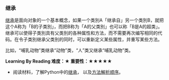 ### 继承

[继承](https://zh.wikipedia.org/zh-hans/继承_(计算机科学))是面向对象的一个基本概念，如果一个类別A「继承自」另一个类別B，就把这个A称为「B的子类別」，而把B称为「A的父类別」也可以称「B是A的超类」。
继承可以使得子类別具有父类別的各种属性和方法，而不需要再次编写相同的代码。在令子类別继承父类別的同时，可以重新定义某些属性，并重写某些方法。

比如，“哺乳动物”类继承“动物”类，“人”类又继承“哺乳动物”类。

**Learning By Reading 难度：★ 重要性：★★★★★**

- 阅读材料，了解Python中的[继承](https://www.cnblogs.com/jason-lv/p/8325324.html)，
以及[方法解析顺序](https://www.cnblogs.com/whatisfantasy/p/6046991.html)。
